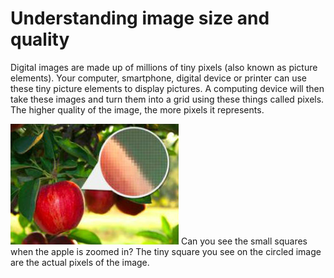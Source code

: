 # Understanding image size and quality
Digital images are made up of millions of tiny pixels (also known as picture elements). Your computer, smartphone, digital device or printer can use these tiny picture elements to display pictures. A computing device will then take these images and turn them into a grid using these things called pixels. The higher quality of the image, the more pixels it represents.

![Pixelated Apple](.guides/img/apple.JPG)
Can you see the small squares when the apple is zoomed in?
The tiny square you see on the circled image are the actual pixels of the image.
